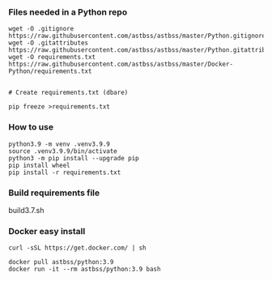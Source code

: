 ### Files needed in a Python repo
```
wget -O .gitignore https://raw.githubusercontent.com/astbss/astbss/master/Python.gitignore
wget -O .gitattributes https://raw.githubusercontent.com/astbss/astbss/master/Python.gitattributes
wget -O requirements.txt https://raw.githubusercontent.com/astbss/astbss/master/Docker-Python/requirements.txt


# Create requirements.txt (dbare)

pip freeze >requirements.txt
```

### How to use
```
python3.9 -m venv .venv3.9.9
source .venv3.9.9/bin/activate
python3 -m pip install --upgrade pip
pip install wheel
pip install -r requirements.txt
```

### Build requirements file
build3.7.sh

### Docker easy install
`curl -sSL https://get.docker.com/ | sh`

```
docker pull astbss/python:3.9
docker run -it --rm astbss/python:3.9 bash
```


